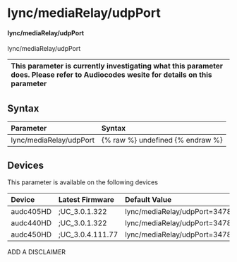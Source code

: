 ﻿---
description: lync/mediaRelay/udpPort
search: false
---

# lync/mediaRelay/udpPort

#### lync/mediaRelay/udpPort

lync/mediaRelay/udpPort


| This parameter is currently investigating what this parameter does. Please refer to Audiocodes wesite for details on this parameter | 
| :--- |

## Syntax
| Parameter | Syntax |
| :--- | :--- |
|lync/mediaRelay/udpPort | {% raw %} undefined {% endraw %}|

## Devices
This parameter is available on the following devices

| Device | Latest Firmware | Default Value |
|:---|:---|:---|
| audc405HD | ;UC_3.0.1.322 | lync/mediaRelay/udpPort=3478 
| audc440HD | ;UC_3.0.1.322 | lync/mediaRelay/udpPort=3478 
| audc450HD | ;UC_3.0.4.111.77 | lync/mediaRelay/udpPort=3478 

ADD A DISCLAIMER

